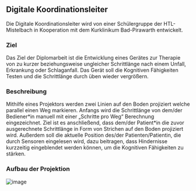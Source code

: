 ## Digitale Koordinationsleiter

Die Digitale Koordinationsleiter wird von einer Schülergruppe der HTL-Mistelbach in Kooperation mit dem Kurklinikum Bad-Pirawarth entwickelt.

<h3>Ziel</h3>

<p>Das Ziel der Diplomarbeit ist die Entwicklung eines Gerätes zur Therapie von zu kurzer beziehungsweise ungleicher Schrittlänge nach einem Unfall, Erkrankung oder Schlaganfall. Das Gerät soll die Kognitiven Fähigkeiten Testen und die Schrittlänge durch üben wieder vergrößern.</p>

<h3>Beschreibung</h3>
<p>Mithilfe eines Projektors werden zwei Linien auf den Boden projiziert welche parallel einen Weg markieren. Anfangs wird die Schrittlänge von dem/der Bediener*in manuell mit einer „Schritte pro Weg“ Berechnung eingezeichnet. Ziel ist es anschließend, dass dem/der Patient*in die zuvor ausgerechnete Schrittlänge in Form von Strichen auf den Boden projiziert wird. Außerdem soll die aktuelle Position des/der Patienten/Patientin, die durch Sensoren eingelesen wird, dazu beitragen, dass Hindernisse kurzzeitig eingeblendet werden können, um die Kognitiven Fähigkeiten zu stärken.</p>

<h3>Aufbau der Projektion</h3>

![image](https://user-images.githubusercontent.com/78489341/113876893-77865100-97b8-11eb-962c-4f330d303f24.png)
